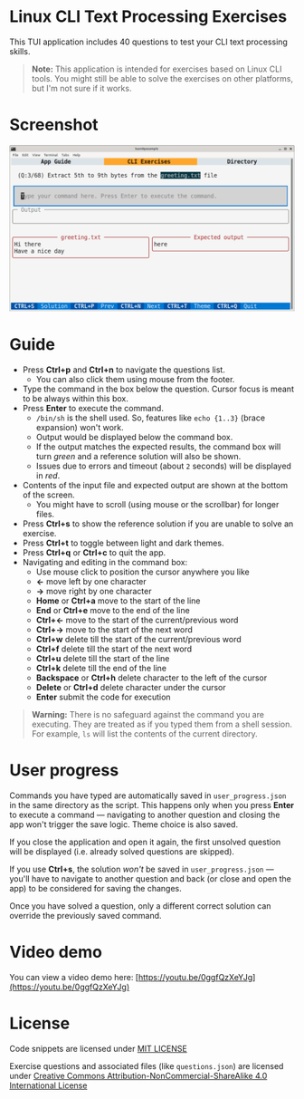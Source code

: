 # Linux CLI Text Processing Exercises

This TUI application includes 40 questions to test your CLI text processing skills.

> **Note:** This application is intended for exercises based on Linux CLI tools. You might still be able to solve the exercises on other platforms, but I'm not sure if it works.

# Screenshot

![Sample question](https://raw.githubusercontent.com/learnbyexample/TUI-apps/main/CLI-Exercises/cli_exercises.png)

# Guide

* Press **Ctrl+p** and **Ctrl+n** to navigate the questions list.
    * You can also click them using mouse from the footer.
* Type the command in the box below the question. Cursor focus is meant to be always within this box.
* Press **Enter** to execute the command.
    * `/bin/sh` is the shell used. So, features like `echo {1..3}` (brace expansion) won't work.
    * Output would be displayed below the command box.
    * If the output matches the expected results, the command box will turn *green* and a reference solution will also be shown.
    * Issues due to errors and timeout (about `2` seconds) will be displayed in *red*.
* Contents of the input file and expected output are shown at the bottom of the screen.
    * You might have to scroll (using mouse or the scrollbar) for longer files.
* Press **Ctrl+s** to show the reference solution if you are unable to solve an exercise.
* Press **Ctrl+t** to toggle between light and dark themes.
* Press **Ctrl+q** or **Ctrl+c** to quit the app.
* Navigating and editing in the command box:
    * Use mouse click to position the cursor anywhere you like
    * **←** move left by one character
    * **→** move right by one character
    * **Home** or **Ctrl+a** move to the start of the line
    * **End** or **Ctrl+e** move to the end of the line
    * **Ctrl+←** move to the start of the current/previous word
    * **Ctrl+→** move to the start of the next word
    * **Ctrl+w** delete till the start of the current/previous word
    * **Ctrl+f** delete till the start of the next word
    * **Ctrl+u** delete till the start of the line
    * **Ctrl+k** delete till the end of the line
    * **Backspace** or **Ctrl+h** delete character to the left of the cursor
    * **Delete** or **Ctrl+d** delete character under the cursor
    * **Enter** submit the code for execution

> **Warning:** There is no safeguard against the command you are executing. They are treated as if you typed them from a shell session. For example, `ls` will list the contents of the current directory.

# User progress

Commands you have typed are automatically saved in `user_progress.json` in the same directory as the script. This happens only when you press **Enter** to execute a command — navigating to another question and closing the app won't trigger the save logic. Theme choice is also saved.

If you close the application and open it again, the first unsolved question will be displayed (i.e. already solved questions are skipped).

If you use **Ctrl+s**, the solution *won't* be saved in `user_progress.json` — you'll have to navigate to another question and back (or close and open the app) to be considered for saving the changes.

Once you have solved a question, only a different correct solution can override the previously saved command.

# Video demo

You can view a video demo here: [https://youtu.be/0ggfQzXeYJg](https://youtu.be/0ggfQzXeYJg)

# License

Code snippets are licensed under [MIT LICENSE](https://github.com/learnbyexample/TUI-apps/blob/main/LICENSE)

Exercise questions and associated files (like `questions.json`) are licensed under [Creative Commons Attribution-NonCommercial-ShareAlike 4.0 International License](https://creativecommons.org/licenses/by-nc-sa/4.0/)

